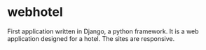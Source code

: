 # webhotel
First application written in Django, a python framework. It is a web application designed for a hotel. The sites are responsive. 
